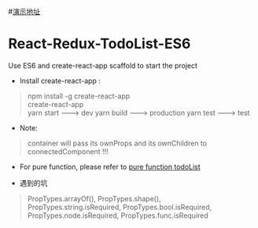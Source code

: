 #[演示地址](https://dudulaopo833.github.io/react-redux-todolist-es6/)
# React-Redux-TodoList-ES6
Use ES6 and create-react-app scaffold to start the project

* Install create-react-app : 
> npm install -g create-react-app  
> create-react-app <project name>  
> yarn start ---> dev
> yarn build ---> production
> yarn test ---> test

* Note:
> container will pass its ownProps and its ownChildren to connectedComponent !!!

* For pure function, please refer to [pure function todoList](https://github.com/dudulaopo833/react-redux-todolist.git)

* 遇到的坑
> PropTypes.arrayOf(), PropTypes.shape(),     
> PropTypes.string.isRequired, PropTypes.bool.isRequired, PropTypes.node.isRequired, PropTypes.func.isRequired   


